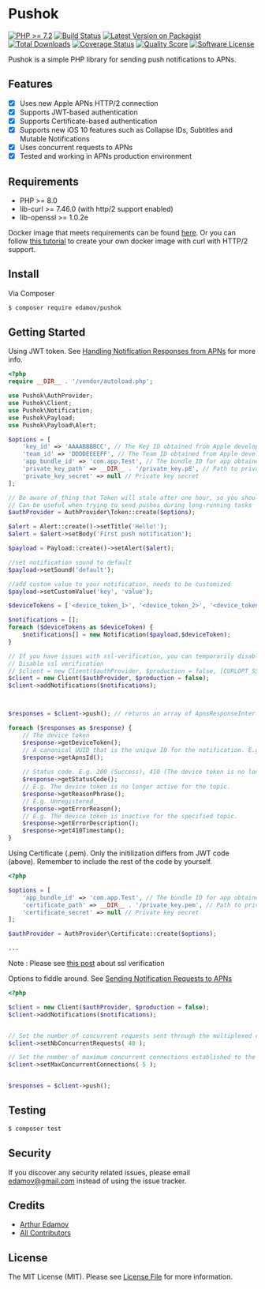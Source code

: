 # Pushok

[![PHP >= 7.2](https://img.shields.io/badge/php-%3E%3D%208.0-8892BF.svg?style=flat-square)](https://php.net/)
[![Build Status][ico-travis]][link-travis]
[![Latest Version on Packagist][ico-version]][link-packagist]
[![Total Downloads][ico-downloads]][link-downloads]
[![Coverage Status](https://coveralls.io/repos/github/edamov/pushok/badge.svg?branch=master)](https://coveralls.io/github/edamov/pushok?branch=master)
[![Quality Score][ico-code-quality]][link-code-quality]
[![Software License][ico-license]](LICENSE.md)

Pushok is a simple PHP library for sending push notifications to APNs. 

## Features

- [X] Uses new Apple APNs HTTP/2 connection
- [X] Supports JWT-based authentication
- [X] Supports Certificate-based authentication
- [X] Supports new iOS 10 features such as Collapse IDs, Subtitles and Mutable Notifications
- [X] Uses concurrent requests to APNs
- [X] Tested and working in APNs production environment

## Requirements

* PHP >= 8.0
* lib-curl >= 7.46.0 (with http/2 support enabled)
* lib-openssl >= 1.0.2e 

Docker image that meets requirements can be found [here](https://hub.docker.com/r/edamov/pushok-docker).
Or you can follow [this tutorial](https://nathanleclaire.com/blog/2016/08/11/curl-with-http2-support---a-minimal-alpine-based-docker-image/) to create your own docker image with curl with HTTP/2 support.

## Install

Via Composer

``` bash
$ composer require edamov/pushok
```

## Getting Started

Using JWT token. See [Handling Notification Responses from APNs](https://developer.apple.com/documentation/usernotifications/setting_up_a_remote_notification_server/handling_notification_responses_from_apns) for more info.
``` php
<?php
require __DIR__ . '/vendor/autoload.php';

use Pushok\AuthProvider;
use Pushok\Client;
use Pushok\Notification;
use Pushok\Payload;
use Pushok\Payload\Alert;

$options = [
    'key_id' => 'AAAABBBBCC', // The Key ID obtained from Apple developer account
    'team_id' => 'DDDDEEEEFF', // The Team ID obtained from Apple developer account
    'app_bundle_id' => 'com.app.Test', // The bundle ID for app obtained from Apple developer account
    'private_key_path' => __DIR__ . '/private_key.p8', // Path to private key
    'private_key_secret' => null // Private key secret
];

// Be aware of thing that Token will stale after one hour, so you should generate it again.
// Can be useful when trying to send pushes during long-running tasks
$authProvider = AuthProvider\Token::create($options);

$alert = Alert::create()->setTitle('Hello!');
$alert = $alert->setBody('First push notification');

$payload = Payload::create()->setAlert($alert);

//set notification sound to default
$payload->setSound('default');

//add custom value to your notification, needs to be customized
$payload->setCustomValue('key', 'value');

$deviceTokens = ['<device_token_1>', '<device_token_2>', '<device_token_3>'];

$notifications = [];
foreach ($deviceTokens as $deviceToken) {
    $notifications[] = new Notification($payload,$deviceToken);
}

// If you have issues with ssl-verification, you can temporarily disable it. Please see attached note.
// Disable ssl verification
// $client = new Client($authProvider, $production = false, [CURLOPT_SSL_VERIFYPEER=>false] );
$client = new Client($authProvider, $production = false);
$client->addNotifications($notifications);



$responses = $client->push(); // returns an array of ApnsResponseInterface (one Response per Notification)

foreach ($responses as $response) {
    // The device token
    $response->getDeviceToken();
    // A canonical UUID that is the unique ID for the notification. E.g. 123e4567-e89b-12d3-a456-4266554400a0
    $response->getApnsId();
    
    // Status code. E.g. 200 (Success), 410 (The device token is no longer active for the topic.)
    $response->getStatusCode();
    // E.g. The device token is no longer active for the topic.
    $response->getReasonPhrase();
    // E.g. Unregistered
    $response->getErrorReason();
    // E.g. The device token is inactive for the specified topic.
    $response->getErrorDescription();
    $response->get410Timestamp();
}
```

Using Certificate (.pem). Only the initilization differs from JWT code (above). Remember to include the rest of the code by yourself.

``` php
<?php

$options = [
    'app_bundle_id' => 'com.app.Test', // The bundle ID for app obtained from Apple developer account
    'certificate_path' => __DIR__ . '/private_key.pem', // Path to private key
    'certificate_secret' => null // Private key secret
];

$authProvider = AuthProvider\Certificate::create($options);

...

```
Note : Please see [this post](https://github.com/edamov/pushok/issues/124) about ssl verification

Options to fiddle around. See [Sending Notification Requests to APNs](https://developer.apple.com/documentation/usernotifications/setting_up_a_remote_notification_server/sending_notification_requests_to_apns)
``` php
<?php

$client = new Client($authProvider, $production = false);
$client->addNotifications($notifications);


// Set the number of concurrent requests sent through the multiplexed connections. Default : 20
$client->setNbConcurrentRequests( 40 );

// Set the number of maximum concurrent connections established to the APNS servers. Default : 1
$client->setMaxConcurrentConnections( 5 );


$responses = $client->push();

```

## Testing

``` bash
$ composer test
```

## Security

If you discover any security related issues, please email edamov@gmail.com instead of using the issue tracker.

## Credits

- [Arthur Edamov][link-author]
- [All Contributors][link-contributors]

## License

The MIT License (MIT). Please see [License File](LICENSE.md) for more information.

[ico-version]: https://img.shields.io/packagist/v/edamov/pushok.svg?style=flat-square
[ico-license]: https://img.shields.io/badge/license-MIT-brightgreen.svg?style=flat-square
[ico-travis]: https://img.shields.io/travis/edamov/pushok/master.svg?style=flat-square
[ico-scrutinizer]: https://img.shields.io/scrutinizer/coverage/g/edamov/pushok.svg?style=flat-square
[ico-code-quality]: https://img.shields.io/scrutinizer/g/edamov/pushok.svg?style=flat-square
[ico-downloads]: https://img.shields.io/packagist/dt/edamov/pushok.svg?style=flat-square

[link-packagist]: https://packagist.org/packages/edamov/pushok
[link-travis]: https://travis-ci.org/edamov/pushok
[link-scrutinizer]: https://scrutinizer-ci.com/g/edamov/pushok/code-structure
[link-code-quality]: https://scrutinizer-ci.com/g/edamov/pushok
[link-downloads]: https://packagist.org/packages/edamov/pushok
[link-author]: https://github.com/pushok
[link-contributors]: ../../contributors

